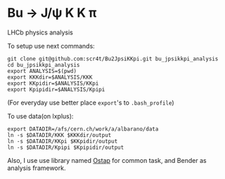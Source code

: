 Bu → J/ψ K K π
===========

LHCb physics analysis

To setup use next commands:

```
git clone git@github.com:scr4t/Bu2JpsiKKpi.git bu_jpsikkpi_analysis
cd bu_jpsikkpi_analysis
export ANALYSIS=$(pwd)
export KKKdir=$ANALYSIS/KKK
export KKpidir=$ANALYSIS/KKpi
export Kpipidir=$ANALYSIS/Kpipi
```


(For everyday use better place `export`'s to `.bash_profile`)

To use data(on lxplus):

```
export DATADIR=/afs/cern.ch/work/a/albarano/data
ln -s $DATADIR/KKK $KKKdir/output 
ln -s $DATADIR/KKpi $KKpidir/output
ln -s $DATADIR/Kpipi $Kpipidir/output
```


Also, I use use library named [Ostap](https://github.com/scr4t/Ostap) for common task, and Bender as analysis framework.


